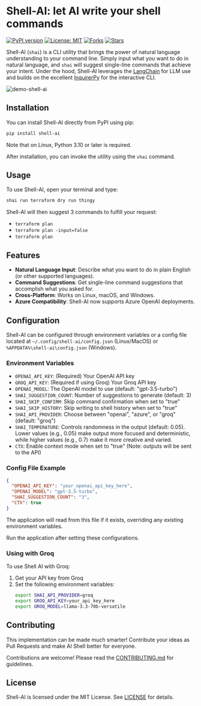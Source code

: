 # Shell-AI: let AI write your shell commands

[![PyPI version](https://badge.fury.io/py/shell-ai.svg)](https://pypi.org/project/shell-ai/)
[![License: MIT](https://img.shields.io/badge/License-MIT-yellow.svg)](https://opensource.org/licenses/MIT)
[![Forks](https://img.shields.io/github/forks/ricklamers/shell-ai)](https://github.com/ricklamers/shell-ai/network)
[![Stars](https://img.shields.io/github/stars/ricklamers/shell-ai)](https://github.com/ricklamers/shell-ai/stargazers)


Shell-AI (`shai`) is a CLI utility that brings the power of natural language understanding to your command line. Simply input what you want to do in natural language, and `shai` will suggest single-line commands that achieve your intent. Under the hood, Shell-AI leverages the [LangChain](https://github.com/langchain-ai/langchain) for LLM use and builds on the excellent [InquirerPy](https://github.com/kazhala/InquirerPy) for the interactive CLI.

![demo-shell-ai](https://github.com/ricklamers/shell-ai/assets/1309307/b4057165-5c23-46d4-b68e-00915b738dc3)

## Installation

You can install Shell-AI directly from PyPI using pip:

```bash
pip install shell-ai
```

Note that on Linux, Python 3.10 or later is required.

After installation, you can invoke the utility using the `shai` command.

## Usage

To use Shell-AI, open your terminal and type:

```bash
shai run terraform dry run thingy
```

Shell-AI will then suggest 3 commands to fulfill your request:
- `terraform plan`
- `terraform plan -input=false`
- `terraform plan`

## Features

- **Natural Language Input**: Describe what you want to do in plain English (or other supported languages).
- **Command Suggestions**: Get single-line command suggestions that accomplish what you asked for.
- **Cross-Platform**: Works on Linux, macOS, and Windows.
- **Azure Compatibility**: Shell-AI now supports Azure OpenAI deployments.

## Configuration

Shell-AI can be configured through environment variables or a config file located at `~/.config/shell-ai/config.json` (Linux/MacOS) or `%APPDATA%\shell-ai\config.json` (Windows).

### Environment Variables

- `OPENAI_API_KEY`: (Required) Your OpenAI API key
- `GROQ_API_KEY`: (Required if using Groq) Your Groq API key
- `OPENAI_MODEL`: The OpenAI model to use (default: "gpt-3.5-turbo")
- `SHAI_SUGGESTION_COUNT`: Number of suggestions to generate (default: 3)
- `SHAI_SKIP_CONFIRM`: Skip command confirmation when set to "true"
- `SHAI_SKIP_HISTORY`: Skip writing to shell history when set to "true"
- `SHAI_API_PROVIDER`: Choose between "openai", "azure", or "groq" (default: "groq")
- `SHAI_TEMPERATURE`: Controls randomness in the output (default: 0.05). Lower values (e.g., 0.05) make output more focused and deterministic, while higher values (e.g., 0.7) make it more creative and varied.
- `CTX`: Enable context mode when set to "true" (Note: outputs will be sent to the API)

### Config File Example

```json
{
  "OPENAI_API_KEY": "your_openai_api_key_here",
  "OPENAI_MODEL": "gpt-3.5-turbo",
  "SHAI_SUGGESTION_COUNT": "3",
  "CTX": true
}
```

The application will read from this file if it exists, overriding any existing environment variables.

Run the application after setting these configurations.

### Using with Groq

To use Shell AI with Groq:

1. Get your API key from Groq
2. Set the following environment variables:
   ```bash
   export SHAI_API_PROVIDER=groq
   export GROQ_API_KEY=your_api_key_here
   export GROQ_MODEL=llama-3.3-70b-versatile
   ```

## Contributing

This implementation can be made much smarter! Contribute your ideas as Pull Requests and make AI Shell better for everyone.

Contributions are welcome! Please read the [CONTRIBUTING.md](CONTRIBUTING.md) for guidelines.

## License

Shell-AI is licensed under the MIT License. See [LICENSE](LICENSE) for details.
